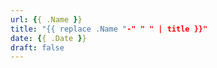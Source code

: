 ```yaml
---
url: {{ .Name }}
title: "{{ replace .Name "-" " " | title }}"
date: {{ .Date }}
draft: false
---
```


